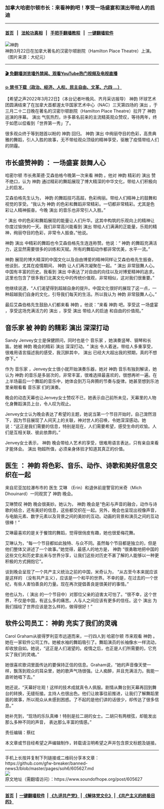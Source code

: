 ### 加拿大哈密尔顿市长：来看神韵吧！享受一场盛宴和演出带给人的启迪
------------------------

#### [首页](https://github.com/gfw-breaker/banned-news3/blob/master/README.md) &nbsp;&nbsp;|&nbsp;&nbsp; [法轮功真相](https://github.com/begood0513/basic/blob/master/README.md)  &nbsp;&nbsp;|&nbsp;&nbsp; [手把手翻墙教程](https://github.com/gfw-breaker/guides/wiki)  &nbsp;&nbsp;|&nbsp;&nbsp; [一键翻墙软件](https://github.com/gfw-breaker/nogfw/blob/master/README.md)  



<div><img alt="神韵" src="https://img.soundofhope.org/2022-03/1648013968106.jpg"/>
<br/><figcaption class="caption">
 神韵3月22日在加拿大著名的汉密尔顿剧院（Hamilton Place Theatre）上演。（图片来源：大纪元）
</figcaption></div><hr/>

#### [ 🎬  免翻墙浏览墙外禁闻、观看YouTube热门视频及电视直播](https://github.com/gfw-breaker/HelloWorld)

#### [ 💥  禁书下载（政治、经济、人权、民主自由、文革、六四 ...）](https://github.com/gfw-breaker/books/blob/master/README.md)

<div><div class="Content__Wrapper sc-1bvya0-0 grZQxZ">
 <p class="meta-top">
  <span class="meta">
   【希望之声2022年3月22日】（本台记者叶晚风、齐月采访报导）
  </span>
  <ok href="/term/16755">
   神韵
  </ok>
  环球艺术团圆满结束了在加拿大首都渥太华国家艺术中心（NAC）三天第四场的
  <ok href="/term/220294">
   演出
  </ok>
  ，于三月二十二日晚在著名的汉密尔顿剧院（Hamilton Place Theatre）拉开了
  <ok href="/term/16755">
   神韵
  </ok>
  巡演的序幕。
  <ok href="/term/220294">
   演出
  </ok>
  气氛热烈，许多慕名前来的主流精英观众赞叹，等待两年，终于如愿以偿看到「世界第一秀」了。
 </p>
 <p>
  很多观众终于等到翘首以盼的
  <ok href="/term/16755">
   神韵
  </ok>
  回归。
  <ok href="/term/16755">
   神韵
  </ok>
  <ok href="/term/220294">
   演出
  </ok>
  中绚丽夺目的色彩，高贵典雅的舞蹈，引人入胜的故事，无不带给观众顶级的精神享受，驱散了疫情带给人们的阴霾。
 </p>
 <h2>
  <ok href="/term/685285">
   市长盛赞神韵
  </ok>
  ：
  <ok href="/term/712805">
   一场盛宴
  </ok>
  鼓舞人心
 </h2>
 <p>
  <ok href="/term/16233">
   哈密尔顿
  </ok>
  市长弗莱德·艾森伯格今晚第一次来看
  <ok href="/term/16755">
   神韵
  </ok>
  。他对
  <ok href="/term/16755">
   神韵
  </ok>
  精彩的
  <ok href="/term/220294">
   演出
  </ok>
  赞不绝口，认为
  <ok href="/term/16755">
   神韵
  </ok>
  通过精彩的舞蹈展现了博大精深的中华文化，带给人们积极向上的启发。
 </p>
 <p>
  艾森伯格先生认为，
  <ok href="/term/16755">
   神韵
  </ok>
  的舞蹈技巧高超，色彩绚丽。带给人们精神上的鼓舞和视觉的享受。“我认为
  <ok href="/term/16755">
   神韵
  </ok>
  的色彩和舞蹈非常精彩。一切都非常精彩。尤其是色彩让人精神振奋。今晚
  <ok href="/term/220294">
   演出
  </ok>
  的音乐也非常引人入胜。”
 </p>
 <p>
  “
  <ok href="/term/220294">
   演出
  </ok>
  中的色彩和舞蹈展现的能量让人们升华。这其中构筑的乐观向上的精神让你度过愉快的一天。我们非常高兴能看到
  <ok href="/term/220294">
   演出
  </ok>
  带给人们满满的正能量，乐观的精神，绚丽夺目的色彩，非常令人振奋。”他说。
 </p>
 <p>
  <ok href="/term/16755">
   神韵
  </ok>
  <ok href="/term/220294">
   演出
  </ok>
  中精彩的舞蹈也令艾森伯格先生连连称赞。他说：“
  <ok href="/term/16755">
   神韵
  </ok>
  的舞蹈充满活力，这显然需要很多的训练和天赋。所有的舞蹈动作都非常优美，水平一流。”
 </p>
 <p>
  <ok href="/term/16755">
   神韵
  </ok>
  展现的博大精深的中国文化以及自由博爱的精神同样让艾森伯格先生振奋。他谈到，尤其在疫情期间，
  <ok href="/term/16755">
   神韵
  </ok>
  让人们再次凝聚在一起。“
  <ok href="/term/220294">
   演出
  </ok>
  非常鼓舞人心。中国有丰富的历史。我看到
  <ok href="/term/220294">
   演出
  </ok>
  中表达了对自由的向往以及对博爱精神的追求。这里也包含了很多我们北美文化中的传统价值观，非常相似，这对我们很重要。”
 </p>
 <p>
  他继续说道，“人们渴望得到超越自身的提升。中国文化很好的展现了这一点，一种超越我们自身的文化，引导我们每天的生活。所以我认为
  <ok href="/term/16755">
   神韵
  </ok>
  非常鼓舞人心。”
 </p>
 <p>
  最后艾森伯格先生鼓励人们都来看
  <ok href="/term/16755">
   神韵
  </ok>
  。他说：“来看
  <ok href="/term/16755">
   神韵
  </ok>
  吧。享受这
  <ok href="/term/712805">
   一场盛宴
  </ok>
  ，享受这场充满活力的
  <ok href="/term/220294">
   演出
  </ok>
  ，享受
  <ok href="/term/220294">
   演出
  </ok>
  <ok href="/term/712808">
   带给人的启迪
  </ok>
  和自由的价值观。”
 </p>
 <h2>
  <ok href="/term/14958">
   音乐家
  </ok>
  被
  <ok href="/term/16755">
   神韵
  </ok>
  的精彩
  <ok href="/term/220294">
   演出
  </ok>
  深深打动
 </h2>
 <p>
  Sandy Jenvey女士是保健顾问，同时也是个
  <ok href="/term/14958">
   音乐家
  </ok>
  ，她演奏竖琴、钢琴和长笛。她被
  <ok href="/term/16755">
   神韵
  </ok>
  晚会的精彩
  <ok href="/term/220294">
   演出
  </ok>
  深深打动。“
  <ok href="/term/220294">
   演出
  </ok>
  令人着迷，带给人多重享受，很难用语言描述我的感受，我沉醉其中，
  <ok href="/term/220294">
   演出
  </ok>
  已经大大超出我的预期，真的不想停下。”
 </p>
 <p>
  作为
  <ok href="/term/14958">
   音乐家
  </ok>
  ，Jenvey女士很小就开始演奏乐器，她对
  <ok href="/term/16755">
   神韵
  </ok>
  音乐有独到解读，她认为
  <ok href="/term/16755">
   神韵
  </ok>
  的音乐是多层次的，非常丰富，很难选择最喜欢的，很想再听一遍。在上半场最后一个舞蹈的音乐中，她体会到万马奔腾的节奏与旋律。她甚至想到乐池里亲眼看看
  <ok href="/term/14958">
   音乐家
  </ok>
  们的演奏。
 </p>
 <p>
  晚会的动态天幕也让Jenvey女士赞叹不已，她表示自己前所未见，天幕里的人物化身舞蹈演员上台，令人叹为观止。
 </p>
 <p>
  Jenvey女士认为晚会表达了希望的主题，她说当第一个节目开始时，自己潸然泪下，因为节目展现了人间天上的关联，神对世人的召唤，令她深深感动。她说：“这正是我们需要的信息，特别是现在，人们需要希望，感受生命的欢愉。人们是互相关联、彼此依靠的。”
 </p>
 <p>
  Jenvey女士表示，
  <ok href="/term/16755">
   神韵
  </ok>
  晚会带给人艺术的享受，很难用语言表达，只有亲自来看才能体会。
  <ok href="/term/220294">
   演出
  </ok>
  物超所值，必须亲身体验才知道其真正的价值。
 </p>
 <h2>
  <ok href="/term/24795">
   医生
  </ok>
  ：
  <ok href="/term/16755">
   神韵
  </ok>
  将色彩、音乐、动作、诗歌和美好信息交织在一起
 </h2>
 <p>
  来自尼亚加拉瀑布市的
  <ok href="/term/24795">
   医生
  </ok>
  艾琳 （Erin）和退休前是警官的米奇（Mich Dhouinard）一同观赏了
  <ok href="/term/16755">
   神韵
  </ok>
  晚会。
 </p>
 <p>
  艾琳赞叹
  <ok href="/term/16755">
   神韵
  </ok>
  晚会很美妙。她认为，
  <ok href="/term/16755">
   神韵
  </ok>
  晚会是“色彩与声音的融合，动作与诗歌的结合，还有美好的信息，这些都交织在一起。另外，晚会也呈现出视像声音，与电脑元素、数字元素以及背景之间的美妙的互动。动画的背景和演员之间的互动很棒！”
 </p>
 <p>
  艾琳最喜欢的是关于餐馆的舞蹈，觉得很俏皮有趣，她也很爱梅花舞。
 </p>
 <p>
  艾琳认为，“每一个节目都如此独特、与众不同。虽然每个节目都是独立的，但是他们整体又讲述了一个故事。”她觉得，最感人的地方是，
  <ok href="/term/16755">
   神韵
  </ok>
  “很勇敢地把中国的这些文化和历史拿出来与世界分享，让我们这些对历史不甚了解的人能够以一种更积极的方式拥抱它”。
 </p>
 <p>
  谈到晚会呈现了一个共产主义统治之前的中国，米奇认为， “从古至今本来就应该是这样的 （没有共产主义），应该是一个和平的世界。不幸的是，在过去的一个世纪，有些人害怕善良的力量。现在再次提倡善良是很美好的事情。”
 </p>
 <p>
  他也认为，（
  <ok href="/term/220294">
   演出
  </ok>
  的一个节目中）对那位父亲的迫害太可怕了。“很不幸，这个世界，不仅是中国，有这么多的痛苦。人与人之间应该有更多的信任。这个
  <ok href="/term/220294">
   演出
  </ok>
  为我们描绘了世界应该是怎么样的，做得很好！”
 </p>
 <h2>
  软件公司员工：
  <ok href="/term/16755">
   神韵
  </ok>
  充实了我们的灵魂
 </h2>
 <p>
  Carol Graham从彼得罗利亚市远道而来，一行四人到
  <ok href="/term/16233">
   哈密尔顿
  </ok>
  市来观看
  <ok href="/term/16755">
   神韵
  </ok>
  。她在一家软件公司工作。她被水袖的舞蹈吸引了。舞蹈演员的长袖像水一样流动，却收放自如。她说，“这正是人们渴望的。疫情之后，也正是人们所需要的，它充实了我们的灵魂。”
 </p>
 <p>
  她很喜欢歌词里面传达的要保持正信的信息。Graham说，“她的声音像天使一样，飘荡到观众的耳朵里，她的歌声气场很强。让人痴醉，并且充满活力。我能一直听她唱下去。”
 </p>
 <p>
  她还说，“天幕好壮观！这样的技术成就真令人佩服。剧情从舞台到天幕再回到舞台的转换，无缝衔接。主持人也很出色。他们让故事往前推进，让我们了解舞蹈里面的故事，所以观众从未感到困惑。了不起的是他们讲的话很少，却传达了很多信息。”
 </p>
 <p>
  她补充到，“现场的乐队真棒！特别是拉二胡的女士。二胡只有两根弦，却能发出那么多种不同的声音， 表达那么丰富的情感。”
 </p>
 <p class="meta-btm">
  责任编辑：蔡红
 </p>
 <p class="meta-btm">
  本文章或节目经希望之声编辑制作，转载请注明希望之声并包含原文标题及链接。
 </p>
</div>
</div>
<hr/>
手机上长按并复制下列链接或二维码分享本文章：<br/>
https://github.com/gfw-breaker/banned-news3/blob/master/pages/soh6/605627.md <br/>
<a href='https://github.com/gfw-breaker/banned-news3/blob/master/pages/soh6/605627.md'><img src='https://github.com/gfw-breaker/banned-news3/blob/master/pages/soh6/605627.md.png'/></a> <br/>
原文地址（需翻墙访问）：https://www.soundofhope.org/post/605627


------------------------
#### [首页](https://github.com/gfw-breaker/banned-news3/blob/master/README.md) &nbsp;|&nbsp; [一键翻墙软件](https://github.com/gfw-breaker/nogfw/blob/master/README.md) &nbsp;| [《九评共产党》](https://github.com/gfw-breaker/9ping.md/blob/master/README.md#九评之一评共产党是什么) | [《解体党文化》](https://github.com/gfw-breaker/jtdwh.md/blob/master/README.md) | [《共产主义的终极目的》](https://github.com/gfw-breaker/gczydzjmd.md/blob/master/README.md)


<img src='http://gfw-breaker.win/banned-news3/pages/soh6/605627.md' width='0px' height='0px'/>